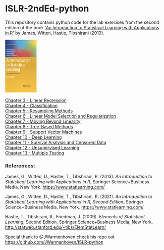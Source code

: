 # ISLR-2ndEd-python

This repository contains python code for the lab exercises from the second edition of the book <A target="_blank" href='https://www.statlearning.com/'>'An Introduction to Statistical Learning with Applications in R'</A> by James, Witten, Hastie, Tibshirani (2013).<P>

<IMG src='ISLR-2ndEd-cover.png' height=20% width=20%> <P>
<A href='https://github.com/ehmtang/ISLR-2ndEd-python/blob/master/Notebooks/ch03-Linear-Regression.ipynb'>Chapter 3 - Linear Regression</A><BR>
<A href='https://github.com/ehmtang/ISLR-2ndEd-python/blob/master/Notebooks/ch04-Classification.ipynb'>Chapter 4 - Classification</A><BR>
<A href='https://github.com/ehmtang/ISLR-2ndEd-python/blob/master/Notebooks/ch05-Resampling-Methods.ipynb'>Chapter 5 - Resampling Methods</A><BR>
<A href='https://github.com/ehmtang/ISLR-2ndEd-python/blob/master/Notebooks/ch06-Linear-Model-Selection-and-Regularisation.ipynb'>Chapter 6 - Linear Model Selection and Regularization</A><BR>
<A href='https://github.com/ehmtang/ISLR-2ndEd-python/blob/master/Notebooks/ch07-Moving-Beyond-Linearity.ipynb'>Chapter 7 - Moving Beyond Linearity</A><BR>
<A href='https://github.com/ehmtang/ISLR-2ndEd-python/blob/master/Notebooks/ch08-Tree-Based-Methods.ipynb'>Chapter 8 - Tree-Based Methods</A><BR>
<A href='https://github.com/ehmtang/ISLR-2ndEd-python/blob/master/Notebooks/ch09-Support-Vector-Machines.ipynb'>Chapter 9 - Support Vector Machines</A><BR>
<A href='https://github.com/ehmtang/ISLR-2ndEd-python/blob/master/Notebooks/ch10-Deep-Learning.ipynb'>Chapter 10 - Deep Learning</A><BR>
<A href='https://github.com/ehmtang/ISLR-2ndEd-python/blob/master/Notebooks/ch11-Survival-Analysis-and-Censored-Data.ipynb'>Chapter 11 - Survival Analysis and Censored Data</A><BR>
<A href='https://github.com/ehmtang/ISLR-2ndEd-python/blob/master/Notebooks/ch12-Unsupervised-Learning.ipynb'>Chapter 12 - Unsupervised Learning</A><BR>
<A href='https://github.com/ehmtang/ISLR-2ndEd-python/blob/master/Notebooks/ch13-Multiple-Testing.ipynb'>Chapter 13 - Multiple Testing</A><P>
 
### References:
James, G., Witten, D., Hastie, T., Tibshirani, R. (2013). <I>An Introduction to Statistical Learning with Applications in  R</I>,  Springer Science+Business Media, New York.
https://www.statlearning.com/

James, G., Witten, D., Hastie, T., Tibshirani, R. (2021). <I>An Introduction to Statistical Learning with Applications in  R, Second Edition</I>,  Springer Science+Business Media, New York.
https://www.statlearning.com/

Hastie, T., Tibshirani, R., Friedman, J. (2009). <I>Elements of Statistical Learning</I>, Second Edition, Springer Science+Business Media, New York.
http://statweb.stanford.edu/~tibs/ElemStatLearn/

Special thank to @JWarmenhoven check his repo out https://github.com/JWarmenhoven/ISLR-python
